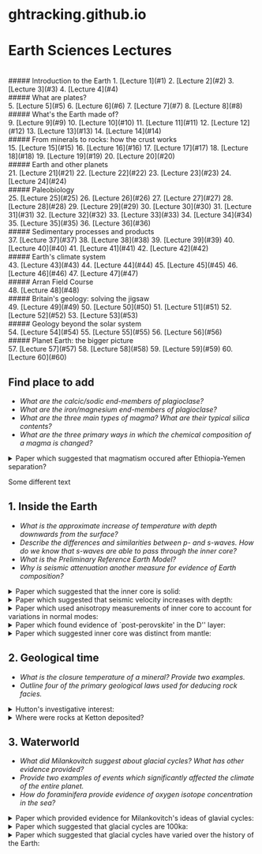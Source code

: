 # ghtracking.github.io

#  Earth Sciences Lectures
<br/>
##### Introduction to the Earth
1. [Lecture 1](#1)
2. [Lecture 2](#2)
3. [Lecture 3](#3)
4. [Lecture 4](#4)
<br/>
##### What are plates?
<br/>
5. [Lecture 5](#5)
6. [Lecture 6](#6)
7. [Lecture 7](#7)
8. [Lecture 8](#8)
<br/>
##### What's the Earth made of?
<br/>
9. [Lecture 9](#9)
10. [Lecture 10](#10)
11. [Lecture 11](#11)
12. [Lecture 12](#12)
13. [Lecture 13](#13)
14. [Lecture 14](#14)
<br/>
##### From minerals to rocks: how the crust works
<br/>
15. [Lecture 15](#15)
16. [Lecture 16](#16)
17. [Lecture 17](#17)
18. [Lecture 18](#18)
19. [Lecture 19](#19)
20. [Lecture 20](#20)
<br/>
##### Earth and other planets
<br/>
21. [Lecture 21](#21)
22. [Lecture 22](#22)
23. [Lecture 23](#23)
24. [Lecture 24](#24)
<br/>
##### Paleobiology
<br/>
25. [Lecture 25](#25)
26. [Lecture 26](#26)
27. [Lecture 27](#27)
28. [Lecture 28](#28)
29. [Lecture 29](#29)
30. [Lecture 30](#30)
31. [Lecture 31](#31)
32. [Lecture 32](#32)
33. [Lecture 33](#33)
34. [Lecture 34](#34)
35. [Lecture 35](#35)
36. [Lecture 36](#36)
<br/>
##### Sedimentary processes and products
<br/>
37. [Lecture 37](#37)
38. [Lecture 38](#38)
39. [Lecture 39](#39)
40. [Lecture 40](#40)
41. [Lecture 41](#41)
42. [Lecture 42](#42)
<br/>
##### Earth's climate system
<br/>
43. [Lecture 43](#43)
44. [Lecture 44](#44)
45. [Lecture 45](#45)
46. [Lecture 46](#46)
47. [Lecture 47](#47)
<br/>
##### Arran Field Course
<br/>
48. [Lecture 48](#48)
<br/>
##### Britain's geology: solving the jigsaw
<br/>
49. [Lecture 49](#49)
50. [Lecture 50](#50)
51. [Lecture 51](#51)
52. [Lecture 52](#52)
53. [Lecture 53](#53)
<br/>
##### Geology beyond the solar system
<br/>
54. [Lecture 54](#54)
55. [Lecture 55](#55)
56. [Lecture 56](#56)
<br/>
##### Planet Earth: the bigger picture
<br/>
57. [Lecture 57](#57)
58. [Lecture 58](#58)
59. [Lecture 59](#59)
60. [Lecture 60](#60)


## Find place to add 

* *What are the calcic/sodic end-members of plagioclase?*
* *What are the iron/magnesium end-members of plagioclase?*
* *What are the three main types of magma? What are their typical silica contents?*
* *What are the three primary ways in which the chemical composition of a magma is changed?*

<details>
     <summary>Paper which suggested that magmatism occured after Ethiopia-Yemen separation?</summary>
     <span style="color:#8b0000"> **Kent (1997)** </span>
</details>

Some different text


## 1. Inside the Earth <a name="1"></a>

* *What is the approximate increase of temperature with depth downwards from the surface?*
* *Describe the differences and similarities between p- and s-waves. How do we know that s-waves are able to pass through the inner core?*
* *What is the Preliminary Reference Earth Model?*
* *Why is seismic attenuation another measure for evidence of Earth composition?*


<details><summary>Paper which suggested that the inner core is solid:</summary>
     <span style="color:#8b0000">**Lehmann (1936)**</span>
 </details>

<details><summary>Paper which suggested that seismic velocity increases with depth:</summary>
     <span style="color:#8b0000">**Birch 1952**</span>
</details>

<details><summary>Paper which used anisotropy measurements of inner core to account for variations in normal modes:</summary>
     <span style="color:#8b0000">**Deuss (2000)**</span>
</details>

<details><summary>Paper which found evidence of `post-perovskite' in the D'' layer:</summary>
     <span style="color:#8b0000">**Murakami (2004)**</span>
</details>
           
<details><summary>Paper which suggested inner core was distinct from mantle:</summary>
     <span style="color:#8b0000">**Oldham (1906)**</span>
     </details>


     
## 2. Geological time <a name="2"></a>

* *What is the closure temperature of a mineral? Provide two examples.*
* *Outline four of the primary geological laws used for deducing rock facies.*


<details><summary>Hutton's investigative interest:</summary>
     <span style="color:#8b0000">**Siccar Point 1788: horizontal Devonian sandstones overlaying vertical Silurian slates.**</span>
</details>
<details><summary>Where were rocks at Ketton deposited?</summary>
     <span style="color:#8b0000">**When Britain was approximately 34 degrees North.**</span>
</details>




## 3. Waterworld<a name="3"></a>

* *What did Milankovitch suggest about glacial cycles? What has other evidence provided?*
* *Provide two examples of events which significantly affected the climate of the entire planet.*
* *How do foraminifera provide evidence of oxygen isotope concentration in the sea?*

<details><summary>Paper which provided evidence for Milankovitch's ideas of glavial cycles:</summary>
     <span style="color:#8b0000">**Hays, Imbrie, Shackleton (1976)**</span>
</details>
<details><summary>Paper which suggested that glacial cycles are 100ka:</summary>
     <span style="color:#8b0000">**Abe-Ouchi (2013)**</span>
</details>
<details><summary>Paper which suggested that glacial cycles have varied over the history of the Earth:</summary>
     <span style="color:#8b0000">**Berger (1993)**</span> 
</details>


